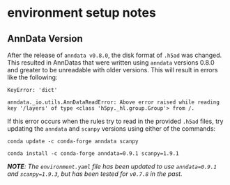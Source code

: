 # environment setup notes

## AnnData Version
After the release of `anndata v0.8.0`, the disk format of `.h5ad` was changed. This resulted in AnnDatas that were written using `anndata` versions 0.8.0 and greater to be unreadable with older versions. This will result in errors like the following:

```
KeyError: 'dict'

anndata._io.utils.AnnDataReadError: Above error raised while reading key '/layers' of type <class 'h5py._hl.group.Group'> from /.
```

If this error occurs when the rules try to read in the provided `.h5ad` files, try updating the `anndata` and `scanpy` versions using either of the commands:
```
conda update -c conda-forge anndata scanpy
```
```
conda install -c conda-forge anndata=0.9.1 scanpy=1.9.1
```


***NOTE**: The `environment.yaml` file has been updated to use `anndata=0.9.1` and `scanpy=1.9.3`, but has been tested for `v0.7.8` in the past.*

